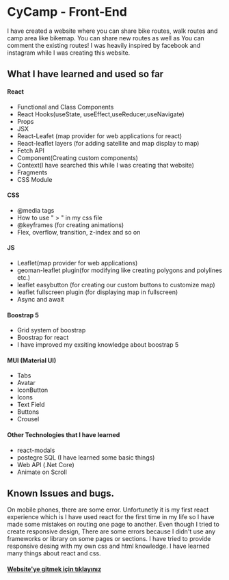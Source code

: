 # CyCamp - Front-End

I have created a website where you can share bike routes, walk routes and camp area like bikemap. You can share new routes as well as You can comment the existing routes! I was heavily inspired by facebook and instagram while I was creating this website.


## What I have learned and used so far

#### React

* Functional and Class Components
* React Hooks(useState, useEffect,useReducer,useNavigate)
* Props
* JSX
* React-Leafet (map provider for web applications for react)
* React-leaflet layers (for adding satellite and map display to map)
* Fetch API 
* Component(Creating custom components)
* Context(I have searched this while I was creating that website)
* Fragments
* CSS Module

#### CSS

* @media tags
* How to use " > " in my css file
* @keyframes (for creating animations)
* Flex, overflow, transition, z-index and so on 

#### JS

* Leaflet(map provider for web applications)
* geoman-leaflet plugin(for modifying like creating polygons and polylines etc.)
* leaflet easybutton (for creating our custom buttons to customize map)
* leaflet fullscreen plugin (for displaying map in fullscreen)
* Async and await

#### Boostrap 5

* Grid system of boostrap
* Boostrap for react
* I have improved my exsiting knowledge about boostrap 5

#### MUI (Material UI)

* Tabs
* Avatar
* IconButton
* Icons
* Text Field
* Buttons
* Crousel

#### Other Technologies that I have learned

* react-modals
* postegre SQL (I have learned some basic things)
* Web API (.Net Core)
* Animate on Scroll


## Known Issues and bugs.
On mobile phones, there are some error. Unfortunetly it is my first react experience which is I have used react for the first time in my life so I have made some mistakes on routing one page to another. Even though I tried to create responsive design, There are some errors because I didn't use any frameworks or library on some pages or sections. I have tried to provide responsive desing with my own css and html knowledge. I have learned many things about react and css. 




#### [Website'ye gitmek için tıklayınız](https://6314e747063a091c48a88f3c--unique-kataifi-950851.netlify.app/)
